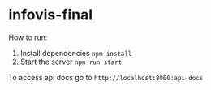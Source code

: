 # infovis-final

How to run:
1. Install dependencies
   `npm install`
2. Start the server
   `npm run start`

To access api docs go to `http://localhost:8000:api-docs`
